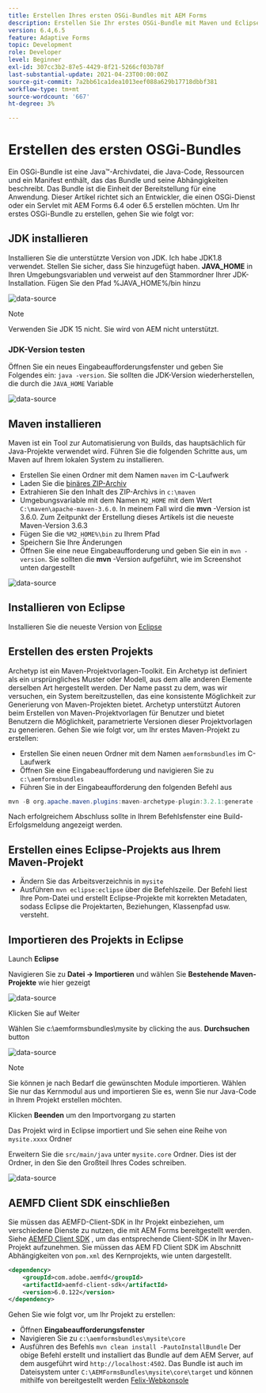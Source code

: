 ```yaml
---
title: Erstellen Ihres ersten OSGi-Bundles mit AEM Forms
description: Erstellen Sie Ihr erstes OSGi-Bundle mit Maven und Eclipse
version: 6.4,6.5
feature: Adaptive Forms
topic: Development
role: Developer
level: Beginner
exl-id: 307cc3b2-87e5-4429-8f21-5266cf03b78f
last-substantial-update: 2021-04-23T00:00:00Z
source-git-commit: 7a2bb61ca1dea1013eef088a629b17718dbbf381
workflow-type: tm+mt
source-wordcount: '667'
ht-degree: 3%

---
```


# Erstellen des ersten OSGi-Bundles

Ein OSGi-Bundle ist eine Java™-Archivdatei, die Java-Code, Ressourcen und ein Manifest enthält, das das Bundle und seine Abhängigkeiten beschreibt. Das Bundle ist die Einheit der Bereitstellung für eine Anwendung. Dieser Artikel richtet sich an Entwickler, die einen OSGi-Dienst oder ein Servlet mit AEM Forms 6.4 oder 6.5 erstellen möchten. Um Ihr erstes OSGi-Bundle zu erstellen, gehen Sie wie folgt vor:


## JDK installieren

Installieren Sie die unterstützte Version von JDK. Ich habe JDK1.8 verwendet. Stellen Sie sicher, dass Sie hinzugefügt haben. **JAVA_HOME** in Ihren Umgebungsvariablen und verweist auf den Stammordner Ihrer JDK-Installation.
Fügen Sie den Pfad %JAVA_HOME%/bin hinzu

![data-source](assets/java-home.JPG)

>[!NOTE]
> Verwenden Sie JDK 15 nicht. Sie wird von AEM nicht unterstützt.

### JDK-Version testen

Öffnen Sie ein neues Eingabeaufforderungsfenster und geben Sie Folgendes ein: `java -version`. Sie sollten die JDK-Version wiederherstellen, die durch die `JAVA_HOME` Variable

![data-source](assets/java-version.JPG)

## Maven installieren

Maven ist ein Tool zur Automatisierung von Builds, das hauptsächlich für Java-Projekte verwendet wird. Führen Sie die folgenden Schritte aus, um Maven auf Ihrem lokalen System zu installieren.

* Erstellen Sie einen Ordner mit dem Namen `maven` im C-Laufwerk
* Laden Sie die [binäres ZIP-Archiv](https://maven.apache.org/download.cgi)
* Extrahieren Sie den Inhalt des ZIP-Archivs in `c:\maven`
* Umgebungsvariable mit dem Namen `M2_HOME` mit dem Wert `C:\maven\apache-maven-3.6.0`. In meinem Fall wird die **mvn** -Version ist 3.6.0. Zum Zeitpunkt der Erstellung dieses Artikels ist die neueste Maven-Version 3.6.3
* Fügen Sie die `%M2_HOME%\bin` zu Ihrem Pfad
* Speichern Sie Ihre Änderungen
* Öffnen Sie eine neue Eingabeaufforderung und geben Sie ein in `mvn -version`. Sie sollten die **mvn** -Version aufgeführt, wie im Screenshot unten dargestellt

![data-source](assets/mvn-version.JPG)


## Installieren von Eclipse

Installieren Sie die neueste Version von [Eclipse](https://www.eclipse.org/downloads/)

## Erstellen des ersten Projekts

Archetyp ist ein Maven-Projektvorlagen-Toolkit. Ein Archetyp ist definiert als ein ursprüngliches Muster oder Modell, aus dem alle anderen Elemente derselben Art hergestellt werden. Der Name passt zu dem, was wir versuchen, ein System bereitzustellen, das eine konsistente Möglichkeit zur Generierung von Maven-Projekten bietet. Archetyp unterstützt Autoren beim Erstellen von Maven-Projektvorlagen für Benutzer und bietet Benutzern die Möglichkeit, parametrierte Versionen dieser Projektvorlagen zu generieren.
Gehen Sie wie folgt vor, um Ihr erstes Maven-Projekt zu erstellen:

* Erstellen Sie einen neuen Ordner mit dem Namen `aemformsbundles` im C-Laufwerk
* Öffnen Sie eine Eingabeaufforderung und navigieren Sie zu `c:\aemformsbundles`
* Führen Sie in der Eingabeaufforderung den folgenden Befehl aus

```java
mvn -B org.apache.maven.plugins:maven-archetype-plugin:3.2.1:generate -D archetypeGroupId=com.adobe.aem -D archetypeArtifactId=aem-project-archetype -D archetypeVersion=36 -D appTitle="My Site" -D appId="mysite" -D groupId="com.mysite" -D aemVersion=6.5.14
```

Nach erfolgreichem Abschluss sollte in Ihrem Befehlsfenster eine Build-Erfolgsmeldung angezeigt werden.

## Erstellen eines Eclipse-Projekts aus Ihrem Maven-Projekt

* Ändern Sie das Arbeitsverzeichnis in `mysite`
* Ausführen `mvn eclipse:eclipse` über die Befehlszeile. Der Befehl liest Ihre Pom-Datei und erstellt Eclipse-Projekte mit korrekten Metadaten, sodass Eclipse die Projektarten, Beziehungen, Klassenpfad usw. versteht.

## Importieren des Projekts in Eclipse

Launch **Eclipse**

Navigieren Sie zu **Datei -> Importieren** und wählen Sie **Bestehende Maven-Projekte** wie hier gezeigt

![data-source](assets/import-mvn-project.JPG)

Klicken Sie auf Weiter

Wählen Sie c:\aemformsbundles\mysite by clicking the aus. **Durchsuchen** button

![data-source](assets/mysite-eclipse-project.png)

>[!NOTE]
>Sie können je nach Bedarf die gewünschten Module importieren. Wählen Sie nur das Kernmodul aus und importieren Sie es, wenn Sie nur Java-Code in Ihrem Projekt erstellen möchten.

Klicken **Beenden** um den Importvorgang zu starten

Das Projekt wird in Eclipse importiert und Sie sehen eine Reihe von `mysite.xxxx` Ordner

Erweitern Sie die `src/main/java` unter `mysite.core` Ordner. Dies ist der Ordner, in den Sie den Großteil Ihres Codes schreiben.

![data-source](assets/mysite-core-project.png)

## AEMFD Client SDK einschließen

Sie müssen das AEMFD-Client-SDK in Ihr Projekt einbeziehen, um verschiedene Dienste zu nutzen, die mit AEM Forms bereitgestellt werden. Siehe [AEMFD Client SDK](https://mvnrepository.com/artifact/com.adobe.aemfd/aemfd-client-sdk) , um das entsprechende Client-SDK in Ihr Maven-Projekt aufzunehmen. Sie müssen das AEM FD Client SDK im Abschnitt Abhängigkeiten von `pom.xml` des Kernprojekts, wie unten dargestellt.

```xml
<dependency>
    <groupId>com.adobe.aemfd</groupId>
    <artifactId>aemfd-client-sdk</artifactId>
    <version>6.0.122</version>
</dependency>
```

Gehen Sie wie folgt vor, um Ihr Projekt zu erstellen:

* Öffnen **Eingabeaufforderungsfenster**
* Navigieren Sie zu `c:\aemformsbundles\mysite\core`
* Ausführen des Befehls `mvn clean install -PautoInstallBundle`
Der obige Befehl erstellt und installiert das Bundle auf dem AEM Server, auf dem ausgeführt wird `http://localhost:4502`. Das Bundle ist auch im Dateisystem unter
   `C:\AEMFormsBundles\mysite\core\target` und können mithilfe von bereitgestellt werden [Felix-Webkonsole](http://localhost:4502/system/console/bundles)
